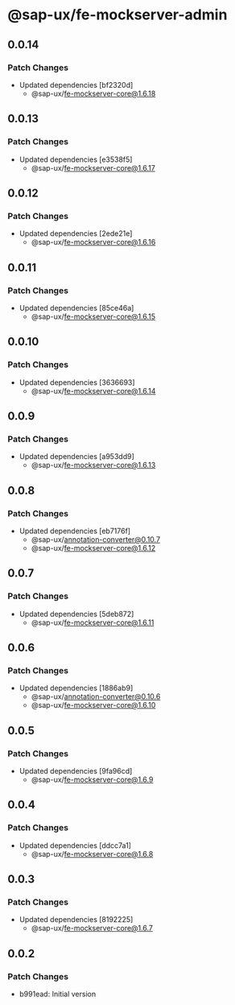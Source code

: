 # @sap-ux/fe-mockserver-admin

## 0.0.14

### Patch Changes

-   Updated dependencies [bf2320d]
    -   @sap-ux/fe-mockserver-core@1.6.18

## 0.0.13

### Patch Changes

-   Updated dependencies [e3538f5]
    -   @sap-ux/fe-mockserver-core@1.6.17

## 0.0.12

### Patch Changes

-   Updated dependencies [2ede21e]
    -   @sap-ux/fe-mockserver-core@1.6.16

## 0.0.11

### Patch Changes

-   Updated dependencies [85ce46a]
    -   @sap-ux/fe-mockserver-core@1.6.15

## 0.0.10

### Patch Changes

-   Updated dependencies [3636693]
    -   @sap-ux/fe-mockserver-core@1.6.14

## 0.0.9

### Patch Changes

-   Updated dependencies [a953dd9]
    -   @sap-ux/fe-mockserver-core@1.6.13

## 0.0.8

### Patch Changes

-   Updated dependencies [eb7176f]
    -   @sap-ux/annotation-converter@0.10.7
    -   @sap-ux/fe-mockserver-core@1.6.12

## 0.0.7

### Patch Changes

-   Updated dependencies [5deb872]
    -   @sap-ux/fe-mockserver-core@1.6.11

## 0.0.6

### Patch Changes

-   Updated dependencies [1886ab9]
    -   @sap-ux/annotation-converter@0.10.6
    -   @sap-ux/fe-mockserver-core@1.6.10

## 0.0.5

### Patch Changes

-   Updated dependencies [9fa96cd]
    -   @sap-ux/fe-mockserver-core@1.6.9

## 0.0.4

### Patch Changes

-   Updated dependencies [ddcc7a1]
    -   @sap-ux/fe-mockserver-core@1.6.8

## 0.0.3

### Patch Changes

-   Updated dependencies [8192225]
    -   @sap-ux/fe-mockserver-core@1.6.7

## 0.0.2

### Patch Changes

-   b991ead: Initial version

